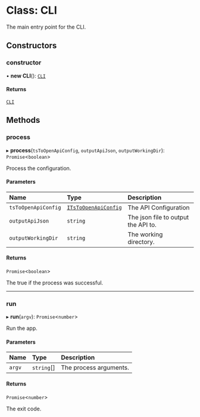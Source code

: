 # Class: CLI

The main entry point for the CLI.

## Constructors

### constructor

• **new CLI**(): [`CLI`](CLI.md)

#### Returns

[`CLI`](CLI.md)

## Methods

### process

▸ **process**(`tsToOpenApiConfig`, `outputApiJson`, `outputWorkingDir`): `Promise`\<`boolean`\>

Process the configuration.

#### Parameters

| Name | Type | Description |
| :------ | :------ | :------ |
| `tsToOpenApiConfig` | [`ITsToOpenApiConfig`](../interfaces/ITsToOpenApiConfig.md) | The API Configuration |
| `outputApiJson` | `string` | The json file to output the API to. |
| `outputWorkingDir` | `string` | The working directory. |

#### Returns

`Promise`\<`boolean`\>

The true if the process was successful.

___

### run

▸ **run**(`argv`): `Promise`\<`number`\>

Run the app.

#### Parameters

| Name | Type | Description |
| :------ | :------ | :------ |
| `argv` | `string`[] | The process arguments. |

#### Returns

`Promise`\<`number`\>

The exit code.
